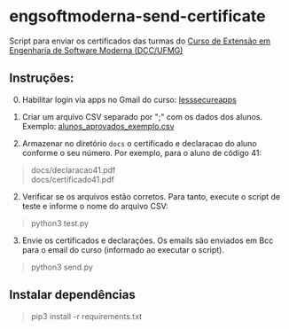 # engsoftmoderna-send-certificate
Script para enviar os certificados das turmas do [Curso de Extensão em Engenharia de Software Moderna (DCC/UFMG)](http://www.engsoftmoderna.dcc.ufmg.br/)

## Instruções:

0) Habilitar login via apps no Gmail do curso: [lesssecureapps](https://myaccount.google.com/lesssecureapps)

1) Criar um arquivo  CSV separado por ";" com os dados dos alunos.  Exemplo: [alunos_aprovados_exemplo.csv](https://github.com/alinebrito/engsoftmoderna-send-certificate/blob/master/alunos_aprovados_exemplo.csv)

2) Armazenar no diretório `docs` o certificado e declaracao do aluno conforme o seu número. Por exemplo, para o aluno de código 41:

>docs/declaracao41.pdf\
>docs/certificado41.pdf

2) Verificar se os arquivos estão corretos. Para tanto, execute o script de teste e informe o nome do arquivo CSV:

> python3 test.py

3) Envie os certificados e declarações. Os emails são enviados em Bcc para o email do curso (informado ao executar o script).

> python3 send.py

## Instalar dependências

> pip3 install -r requirements.txt




